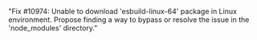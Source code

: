 "Fix #10974: Unable to download 'esbuild-linux-64' package in Linux environment. Propose finding a way to bypass or resolve the issue in the 'node_modules' directory."
